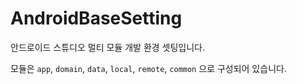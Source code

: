 # AndroidBaseSetting

안드로이드 스튜디오 멀티 모듈 개발 환경 셋팅입니다. 

모듈은 `app`, `domain`, `data`, `local`, `remote`, `common` 으로 구성되어 있습니다.  
